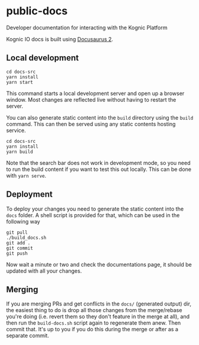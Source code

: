 # public-docs
Developer documentation for interacting with the Kognic Platform

Kognic IO docs is built using [Docusaurus 2](https://v2.docusaurus.io/).

## Local development

```console
cd docs-src
yarn install
yarn start
```
This command starts a local development server and open up a browser window. Most changes are reflected live without 
having to restart the server.

You can also generate static content into the `build` directory using the `build` command. This can then be served using
any static contents hosting service.

```console
cd docs-src
yarn install
yarn build
```

Note that the search bar does not work in development mode, so you need to run the build content if you want to test
this out locally. This can be done with `yarn serve`.



## Deployment

To deploy your changes you need to generate the static content into the `docs` folder. A shell script is provided for
that, which can be used in the following way

```console
git pull 
./build_docs.sh
git add .
git commit
git push
```

Now wait a minute or two and check the documentations page, it should be updated with all your changes.

## Merging

If you are merging PRs and get conflicts in the `docs/` (generated output) dir, the easiest thing to do is drop all those changes from the merge/rebase you're doing (i.e. revert them so they don't feature in the merge at all), and then run the `build-docs.sh` script again to regenerate them anew. Then commit that. It's up to you if you do this during the merge or after as a separate commit.